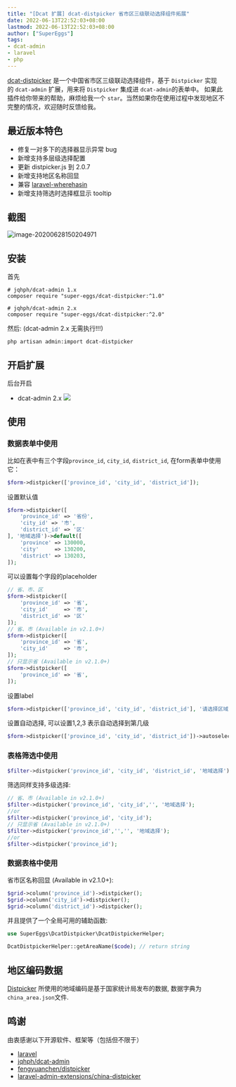 ```yaml
---
title: "[Dcat 扩展] dcat-distpicker 省市区三级联动选择组件拓展"
date: 2022-06-13T22:52:03+08:00
lastmod: 2022-06-13T22:52:03+08:00
author: ["SuperEggs"]
tags:
- dcat-admin
- laravel
- php
---
```


[dcat-distpicker](https://github.com/super-eggs/dcat-distpicker) 是一个中国省市区三级联动选择组件，基于 `Distpicker` 实现的 `dcat-admin` 扩展，用来将 `Distpicker` 集成进 `dcat-admin`的表单中。
如果此插件给你带来的帮助，麻烦给我一个 `star`。当然如果你在使用过程中发现地区不完整的情况，欢迎随时反馈给我。

## 最近版本特色

- 修复一对多下的选择器显示异常 bug
- 新增支持多层级选择配置
- 更新 distpicker.js  到 2.0.7
- 新增支持地区名称回显
- 兼容 [laravel-wherehasin](https://github.com/jqhph/laravel-wherehasin)
- 新增支持筛选时选择框显示 tooltip

## 截图

![image-20200628150204971](https://cdn.learnku.com/uploads/images/202206/12/32195/38LTl0eK4z.jpeg!large)

## 安装

首先

```shell
# jqhph/dcat-admin 1.x
composer require "super-eggs/dcat-distpicker:^1.0"

# jqhph/dcat-admin 2.x
composer require "super-eggs/dcat-distpicker:^2.0"
```

然后: (dcat-admin 2.x 无需执行!!!)

```shell
php artisan admin:import dcat-distpicker
```

## 开启扩展

后台开启
- dcat-admin 2.x
![](https://cdn.learnku.com/uploads/images/202206/12/32195/I9wIgji02D.png!large)

## 使用

### 数据表单中使用

比如在表中有三个字段`province_id`, `city_id`, `district_id`, 在form表单中使用它：

```php
$form->distpicker(['province_id', 'city_id', 'district_id']);
```

设置默认值

```php
$form->distpicker([
    'province_id' => '省份',
    'city_id' => '市',
    'district_id' => '区'
], '地域选择')->default([
    'province' => 130000,
    'city'     => 130200,
    'district' => 130203,
]);
```

可以设置每个字段的placeholder

```php
// 省、市、区
$form->distpicker([
    'province_id' => '省',
    'city_id'     => '市',
    'district_id' => '区'
]);
// 省、市 (Available in v2.1.0+)
$form->distpicker([
    'province_id' => '省',
    'city_id'     => '市',
]);
// 只显示省 (Available in v2.1.0+)
$form->distpicker([
    'province_id' => '省',
]);
```

设置label

```php
$form->distpicker(['province_id', 'city_id', 'district_id'], '请选择区域');
```

设置自动选择, 可以设置1,2,3 表示自动选择到第几级

```php
$form->distpicker(['province_id', 'city_id', 'district_id'])->autoselect(1);
```

### 表格筛选中使用

```php
$filter->distpicker('province_id', 'city_id', 'district_id', '地域选择');
```

筛选同样支持多级选择:

```php
// 省、市 (Available in v2.1.0+)
$filter->distpicker('province_id', 'city_id','', '地域选择');
//or
$filter->distpicker('province_id', 'city_id');
// 只显示省 (Available in v2.1.0+)
$filter->distpicker('province_id','','', '地域选择');
//or
$filter->distpicker('province_id');
```

### 数据表格中使用

省市区名称回显 (Available in v2.1.0+):

```php
$grid->column('province_id')->distpicker();
$grid->column('city_id')->distpicker();
$grid->column('district_id')->distpicker();
```

并且提供了一个全局可用的辅助函数:

```php
use SuperEggs\DcatDistpicker\DcatDistpickerHelper;

DcatDistpickerHelper::getAreaName($code); // return string
```

## 地区编码数据

[Distpicker](https://github.com/fengyuanchen/distpicker) 所使用的地域编码是基于国家统计局发布的数据, 数据字典为`china_area.json`文件.

## 鸣谢

由衷感谢以下开源软件、框架等（包括但不限于）

- [laravel](https://laravel.com)
- [jqhph/dcat-admin](https://github.com/jqhph/dcat-admin)
- [fengyuanchen/distpicker](https://github.com/fengyuanchen/distpicker)
- [laravel-admin-extensions/china-distpicker](https://github.com/laravel-admin-extensions/china-distpicker)

